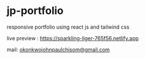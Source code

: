 # jp-portfolio
responsive portfolio using react js and tailwind css

live preview : https://sparkling-liger-765f56.netlify.app

mail: okonkwojohnpaulchisom@gmail.com

